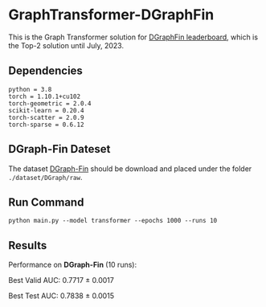# GraphTransformer-DGraphFin
This is the Graph Transformer solution for [DGraphFin leaderboard](https://dgraph.xinye.com/leaderboards/dgraphfin), which is the Top-2 solution until July, 2023.

## Dependencies
```{bash}
python = 3.8
torch = 1.10.1+cu102
torch-geometric = 2.0.4
scikit-learn = 0.20.4
torch-scatter = 2.0.9
torch-sparse = 0.6.12
```

## DGraph-Fin Dateset
The dataset [DGraph-Fin](https://dgraph.xinye.com/dataset) should be download and placed under the folder `./dataset/DGraph/raw`.

## Run Command
```{bash}
python main.py --model transformer --epochs 1000 --runs 10
```

## Results
Performance on **DGraph-Fin** (10 runs):

Best Valid AUC: 0.7717 ± 0.0017

Best Test AUC: 0.7838 ± 0.0015
